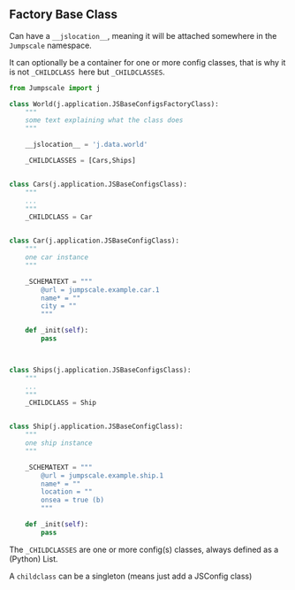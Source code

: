 
## Factory Base Class

Can have a `__jslocation__`, meaning it will be attached somewhere in the `Jumpscale` namespace.

It can optionally be a container for one or more config classes,
that is why it is not `_CHILDCLASS `here but `_CHILDCLASSES`.

```python
from Jumpscale import j

class World(j.application.JSBaseConfigsFactoryClass):
    """
    some text explaining what the class does
    """

    __jslocation__ = 'j.data.world'

    _CHILDCLASSES = [Cars,Ships]


class Cars(j.application.JSBaseConfigsClass):
    """
    ...
    """
    _CHILDCLASS = Car


class Car(j.application.JSBaseConfigClass):
    """
    one car instance
    """

    _SCHEMATEXT = """
        @url = jumpscale.example.car.1
        name* = ""
        city = ""
        """

    def _init(self):
        pass



class Ships(j.application.JSBaseConfigsClass):
    """
    ...
    """
    _CHILDCLASS = Ship


class Ship(j.application.JSBaseConfigClass):
    """
    one ship instance
    """

    _SCHEMATEXT = """
        @url = jumpscale.example.ship.1
        name* = ""
        location = ""
        onsea = true (b)
        """

    def _init(self):    
        pass


```

The `_CHILDCLASSES` are one or more config(s) classes, always defined as a (Python) List.

A `childclass` can be a singleton (means just add a JSConfig class)
